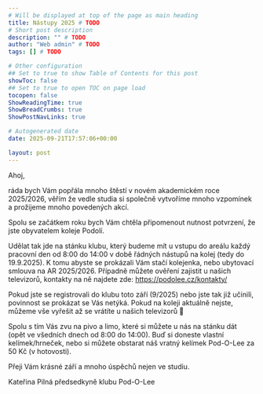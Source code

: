 ```yaml
---
# Will be displayed at top of the page as main heading
title: Nástupy 2025 # TODO
# Short post description
description: "" # TODO
author: "Web admin" # TODO
tags: [] # TODO

# Other configuration
## Set to true to show Table of Contents for this post
showToc: false
## Set to true to open TOC on page load
tocopen: false
ShowReadingTime: true
ShowBreadCrumbs: true
ShowPostNavLinks: true

# Autogenerated date
date: 2025-09-21T17:57:06+00:00

layout: post
---
```


<!-- Write page contents here -->
<!-- Use Markdown syntax: https://www.markdownguide.org/basic-syntax -->

Ahoj, 

ráda bych Vám popřála mnoho štěstí v novém akademickém roce 2025/2026, věřím že vedle studia si společně vytvoříme mnoho vzpomínek a prožijeme mnoho povedených akcí.

Spolu se začátkem roku bych Vám chtěla připomenout nutnost potvrzení, že jste obyvatelem koleje Podolí.

Udělat tak jde na stánku klubu, který budeme mít u vstupu do areálu každý pracovní den od 8:00 do 14:00 v době řádných nástupů na kolej (tedy do 19.9.2025). K tomu abyste se prokázali Vám stačí kolejenka, nebo ubytovací smlouva na AR 2025/2026. Případně můžete ověření zajistit u našich televizorů, kontakty na ně najdete zde: https://podolee.cz/kontakty/ 

Pokud jste se registrovali do klubu toto září (9/2025) nebo jste tak již učinili, povinnost se prokázat se Vás netýká. Pokud na koleji aktuálně nejste, můžeme vše vyřešit až se vrátíte u našich televizorů 🙂 

Spolu s tím Vás zvu na pivo a limo, které si můžete u nás na stánku dát (opět ve všedních dnech od 8:00 do 14:00). Buď si doneste vlastní kelímek/hrneček, nebo si můžete obstarat náš vratný kelímek Pod-O-Lee za 50 Kč (v hotovosti). 

Přeji Vám krásné září a mnoho úspěchů nejen ve studiu.

Kateřina Pilná 
předsedkyně klubu Pod-O-Lee
